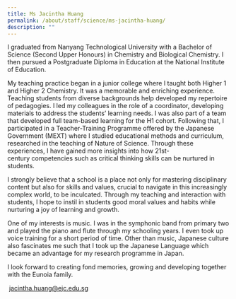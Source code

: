 ```yaml
---
title: Ms Jacintha Huang
permalink: /about/staff/science/ms-jacintha-huang/
description: ""
---
```


I graduated from Nanyang Technological University with a Bachelor of Science (Second Upper Honours) in Chemistry and Biological Chemistry. I then pursued a Postgraduate Diploma in Education at the National Institute of Education.

My teaching practice began in a junior college where I taught both Higher 1 and Higher 2 Chemistry. It was a memorable and enriching experience. Teaching students from diverse backgrounds help developed my repertoire of pedagogies. I led my colleagues in the role of a coordinator, developing materials to address the students’ learning needs. I was also part of a team that developed full team-based learning for the H1 cohort. Following that, I participated in a Teacher-Training Programme offered by the Japanese Government (MEXT) where I studied educational methods and curriculum, researched in the teaching of Nature of Science. Through these experiences, I have gained more insights into how 21st-century competencies such as critical thinking skills can be nurtured in students.

I strongly believe that a school is a place not only for mastering disciplinary content but also for skills and values, crucial to navigate in this increasingly complex world, to be inculcated. Through my teaching and interaction with students, I hope to instil in students good moral values and habits while nurturing a joy of learning and growth.

One of my interests is music. I was in the symphonic band from primary two and played the piano and flute through my schooling years. I even took up voice training for a short period of time. Other than music, Japanese culture also fascinates me such that I took up the Japanese Language which became an advantage for my research programme in Japan.

I look forward to creating fond memories, growing and developing together with the Eunoia family.

 [jacintha.huang@ejc.edu.sg](mailto:jacintha.huang@ejc.edu.sg)